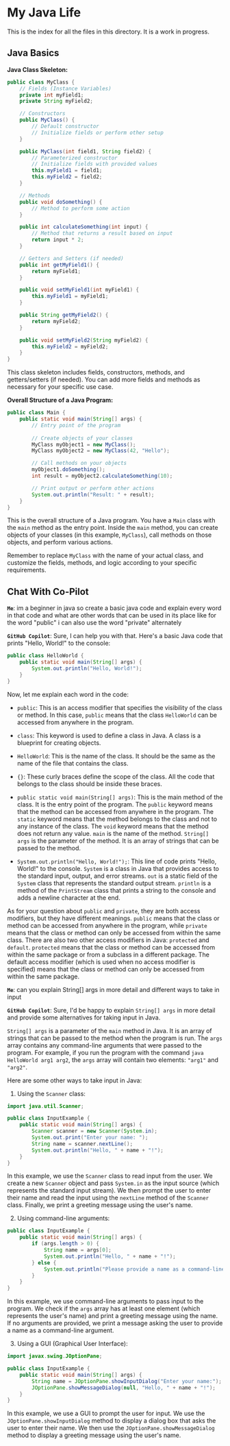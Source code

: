 # My Java Life

This is the index for all the files in this directory. It is a work in progress.

## Java Basics

**Java Class Skeleton:**

```java
public class MyClass {
    // Fields (Instance Variables)
    private int myField1;
    private String myField2;

    // Constructors
    public MyClass() {
        // Default constructor
        // Initialize fields or perform other setup
    }

    public MyClass(int field1, String field2) {
        // Parameterized constructor
        // Initialize fields with provided values
        this.myField1 = field1;
        this.myField2 = field2;
    }

    // Methods
    public void doSomething() {
        // Method to perform some action
    }

    public int calculateSomething(int input) {
        // Method that returns a result based on input
        return input * 2;
    }

    // Getters and Setters (if needed)
    public int getMyField1() {
        return myField1;
    }

    public void setMyField1(int myField1) {
        this.myField1 = myField1;
    }

    public String getMyField2() {
        return myField2;
    }

    public void setMyField2(String myField2) {
        this.myField2 = myField2;
    }
}
```

This class skeleton includes fields, constructors, methods, and getters/setters (if needed). You can add more fields and methods as necessary for your specific use case.

**Overall Structure of a Java Program:**

```java
public class Main {
    public static void main(String[] args) {
        // Entry point of the program
        
        // Create objects of your classes
        MyClass myObject1 = new MyClass();
        MyClass myObject2 = new MyClass(42, "Hello");

        // Call methods on your objects
        myObject1.doSomething();
        int result = myObject2.calculateSomething(10);

        // Print output or perform other actions
        System.out.println("Result: " + result);
    }
}
```

This is the overall structure of a Java program. You have a `Main` class with the `main` method as the entry point. Inside the `main` method, you can create objects of your classes (in this example, `MyClass`), call methods on those objects, and perform various actions.

Remember to replace `MyClass` with the name of your actual class, and customize the fields, methods, and logic according to your specific requirements.

## Chat With Co-Pilot

**`Me`**: im a beginner in java so create a basic java code and explain every word in that code and what are other words that can be used in its place like for the word "public" i can also use the word "private" alternately

**`GitHub Copilot`**: Sure, I can help you with that. Here's a basic Java code that prints "Hello, World!" to the console:

```java
public class HelloWorld {
    public static void main(String[] args) {
        System.out.println("Hello, World!");
    }
}
```

Now, let me explain each word in the code:

- `public`: This is an access modifier that specifies the visibility of the class or method. In this case, `public` means that the class `HelloWorld` can be accessed from anywhere in the program.

- `class`: This keyword is used to define a class in Java. A class is a blueprint for creating objects.

- `HelloWorld`: This is the name of the class. It should be the same as the name of the file that contains the class.

- `{}`: These curly braces define the scope of the class. All the code that belongs to the class should be inside these braces.

- `public static void main(String[] args)`: This is the main method of the class. It is the entry point of the program. The `public` keyword means that the method can be accessed from anywhere in the program. The `static` keyword means that the method belongs to the class and not to any instance of the class. The `void` keyword means that the method does not return any value. `main` is the name of the method. `String[] args` is the parameter of the method. It is an array of strings that can be passed to the method.

- `System.out.println("Hello, World!");`: This line of code prints "Hello, World!" to the console. `System` is a class in Java that provides access to the standard input, output, and error streams. `out` is a static field of the `System` class that represents the standard output stream. `println` is a method of the `PrintStream` class that prints a string to the console and adds a newline character at the end.

As for your question about `public` and `private`, they are both access modifiers, but they have different meanings. `public` means that the class or method can be accessed from anywhere in the program, while `private` means that the class or method can only be accessed from within the same class. There are also two other access modifiers in Java: `protected` and `default`. `protected` means that the class or method can be accessed from within the same package or from a subclass in a different package. The default access modifier (which is used when no access modifier is specified) means that the class or method can only be accessed from within the same package.

**`Me`**: can you explain String[] args in more detail and different ways to take in input

**`GitHub Copilot`**: Sure, I'd be happy to explain `String[] args` in more detail and provide some alternatives for taking input in Java.

`String[] args` is a parameter of the `main` method in Java. It is an array of strings that can be passed to the method when the program is run. The `args` array contains any command-line arguments that were passed to the program. For example, if you run the program with the command `java HelloWorld arg1 arg2`, the `args` array will contain two elements: `"arg1"` and `"arg2"`.

Here are some other ways to take input in Java:

1. Using the `Scanner` class:

```java
import java.util.Scanner;

public class InputExample {
    public static void main(String[] args) {
        Scanner scanner = new Scanner(System.in);
        System.out.print("Enter your name: ");
        String name = scanner.nextLine();
        System.out.println("Hello, " + name + "!");
    }
}
```

In this example, we use the `Scanner` class to read input from the user. We create a new `Scanner` object and pass `System.in` as the input source (which represents the standard input stream). We then prompt the user to enter their name and read the input using the `nextLine` method of the `Scanner` class. Finally, we print a greeting message using the user's name.

2. Using command-line arguments:

```java
public class InputExample {
    public static void main(String[] args) {
        if (args.length > 0) {
            String name = args[0];
            System.out.println("Hello, " + name + "!");
        } else {
            System.out.println("Please provide a name as a command-line argument.");
        }
    }
}
```

In this example, we use command-line arguments to pass input to the program. We check if the `args` array has at least one element (which represents the user's name) and print a greeting message using the name. If no arguments are provided, we print a message asking the user to provide a name as a command-line argument.

3. Using a GUI (Graphical User Interface):

```java
import javax.swing.JOptionPane;

public class InputExample {
    public static void main(String[] args) {
        String name = JOptionPane.showInputDialog("Enter your name:");
        JOptionPane.showMessageDialog(null, "Hello, " + name + "!");
    }
}
```

In this example, we use a GUI to prompt the user for input. We use the `JOptionPane.showInputDialog` method to display a dialog box that asks the user to enter their name. We then use the `JOptionPane.showMessageDialog` method to display a greeting message using the user's name.


